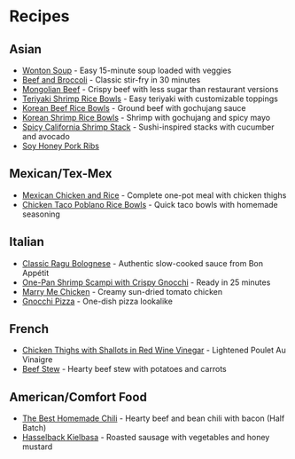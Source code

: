# Recipes

## Asian

* [Wonton Soup](?recipe=wonton_soup) - Easy 15-minute soup loaded with veggies
* [Beef and Broccoli](?recipe=beef_and_broccoli) - Classic stir-fry in 30 minutes
* [Mongolian Beef](?recipe=mongolian_beef) - Crispy beef with less sugar than restaurant versions
* [Teriyaki Shrimp Rice Bowls](?recipe=teriyaki_shrimp_bowls) - Easy teriyaki with customizable toppings
* [Korean Beef Rice Bowls](?recipe=korean_beef_bowls) - Ground beef with gochujang sauce
* [Korean Shrimp Rice Bowls](?recipe=korean_shrimp_bowls) - Shrimp with gochujang and spicy mayo
* [Spicy California Shrimp Stack](?recipe=shrimp_stack) - Sushi-inspired stacks with cucumber and avocado
* [Soy Honey Pork Ribs](?recipe=asian_short_ribs) 

## Mexican/Tex-Mex
* [Mexican Chicken and Rice](?recipe=mexican_chicken_rice_bowl) - Complete one-pot meal with chicken thighs
* [Chicken Taco Poblano Rice Bowls](?recipe=chicken_taco_bowls) - Quick taco bowls with homemade seasoning

## Italian
* [Classic Ragu Bolognese](?recipe=classic_bolognese) - Authentic slow-cooked sauce from Bon Appétit
* [One-Pan Shrimp Scampi with Crispy Gnocchi](?recipe=shrimp_scampi_gnocchi) - Ready in 25 minutes
* [Marry Me Chicken](?recipe=marry_me_chicken) - Creamy sun-dried tomato chicken
* [Gnocchi Pizza](?recipe=gnocchi_pizza) - One-dish pizza lookalike

## French
* [Chicken Thighs with Shallots in Red Wine Vinegar](?recipe=chicken_thighs_shallots) - Lightened Poulet Au Vinaigre
* [Beef Stew](?recipe=beef-stew) - Hearty beef stew with potatoes and carrots

## American/Comfort Food
* [The Best Homemade Chili](?recipe=best_chili) - Hearty beef and bean chili with bacon (Half Batch)
* [Hasselback Kielbasa](?recipe=hasselback_kielbasa) - Roasted sausage with vegetables and honey mustard
